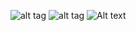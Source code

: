 ![alt tag](https://raw.githubusercontent.com/periakiva/Bag-of-Words/results/confusionmatrix.png)
![alt tag](https://raw.githubusercontent.com/periakiva/Bag-of-Words/results/classes.png)
![Alt text](/periakiva/Bag-of-Words/results/classes.png?raw=true "Title")
